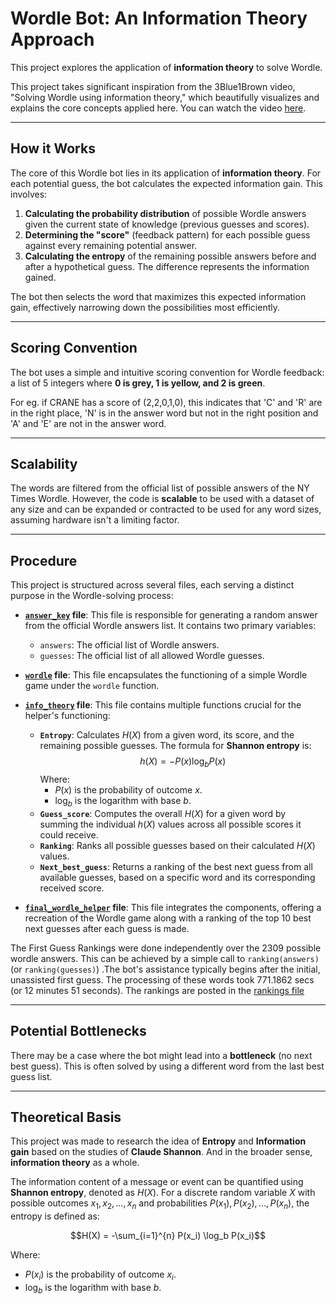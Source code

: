 # Wordle Bot: An Information Theory Approach

This project explores the application of **information theory** to solve Wordle.

This project takes significant inspiration from the 3Blue1Brown video, "Solving Wordle using information theory," which beautifully visualizes and explains the core concepts applied here. You can watch the video [here](https://www.youtube.com/watch?v=v68zYyaEmEA).

---
## How it Works

The core of this Wordle bot lies in its application of **information theory**. For each potential guess, the bot calculates the expected information gain. This involves:

1.  **Calculating the probability distribution** of possible Wordle answers given the current state of knowledge (previous guesses and scores).
2.  **Determining the "score"** (feedback pattern) for each possible guess against every remaining potential answer.
3.  **Calculating the entropy** of the remaining possible answers before and after a hypothetical guess. The difference represents the information gained.

The bot then selects the word that maximizes this expected information gain, effectively narrowing down the possibilities most efficiently.

---
## Scoring Convention

The bot uses a simple and intuitive scoring convention for Wordle feedback: a list of 5 integers where **0 is grey, 1 is yellow, and 2 is green**.

For eg. if CRANE has a score of (2,2,0,1,0), this indicates that 'C' and 'R' are in the right place, 'N' is in the answer word but not in the right position and 'A' and 'E' are not in the answer word.

---
## Scalability

The words are filtered from the official list of possible answers of the NY Times Wordle. However, the code is **scalable** to be used with a dataset of any size and can be expanded or contracted to be used for any word sizes, assuming hardware isn't a limiting factor.

---

## **Procedure**

This project is structured across several files, each serving a distinct purpose in the Wordle-solving process:

* **[`answer_key`](answer_key.py) file**: This file is responsible for generating a random answer from the official Wordle answers list. It contains two primary variables:
    * `answers`: The official list of Wordle answers.
    * `guesses`: The official list of all allowed Wordle guesses.

* **[`wordle`](wordle_ig.py) file**: This file encapsulates the functioning of a simple Wordle game under the `wordle` function.

* **[`info_theory`](info_theory.py) file**: This file contains multiple functions crucial for the helper's functioning:
    * **`Entropy`**: Calculates $H(X)$ from a given word, its score, and the remaining possible guesses. The formula for **Shannon entropy** is:
        $$h(X) = -P(x) \log_b P(x)$$
        Where:
        * $P(x)$ is the probability of outcome $x$.
        * $\log_b$ is the logarithm with base $b$.
    * **`Guess_score`**: Computes the overall $H(X)$ for a given word by summing the individual $h(X)$ values across all possible scores it could receive.
    * **`Ranking`**: Ranks all possible guesses based on their calculated $H(X)$ values.
    * **`Next_best_guess`**: Returns a ranking of the best next guess from all available guesses, based on a specific word and its corresponding received score.

* **[`final_wordle_helper`](Final_wordle_helper.py) file**: This file integrates the components, offering a recreation of the Wordle game along with a ranking of the top 10 best next guesses after each guess is made.

The First Guess Rankings were done independently over the 2309 possible wordle answers. This can be achieved by a simple call to `ranking(answers)` (or `ranking(guesses)`)  .The bot's assistance typically begins after the initial, unassisted first guess.
The processing of these words  took 771.1862 secs (or 12 minutes 51 seconds). The rankings are posted in the [rankings file](first_guess_rankings.csv)


---
## Potential Bottlenecks

There may be a case where the bot might lead into a **bottleneck** (no next best guess). This is often solved by using a different word from the last best guess list.

---
## Theoretical Basis

This project was made to research the idea of **Entropy** and **Information gain** based on the studies of **Claude Shannon**. And in the broader sense, **information theory** as a whole.

The information content of a message or event can be quantified using **Shannon entropy**, denoted as $H(X)$. For a discrete random variable $X$ with possible outcomes $x_1, x_2, \dots, x_n$ and probabilities $P(x_1), P(x_2), \dots, P(x_n)$, the entropy is defined as:

$$H(X) = -\sum_{i=1}^{n} P(x_i) \log_b P(x_i)$$

Where:
* $P(x_i)$ is the probability of outcome $x_i$.
* $\log_b$ is the logarithm with base $b$.
